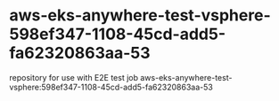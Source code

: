 # aws-eks-anywhere-test-vsphere-598ef347-1108-45cd-add5-fa62320863aa-53
repository for use with E2E test job aws-eks-anywhere-test-vsphere:598ef347-1108-45cd-add5-fa62320863aa-53
